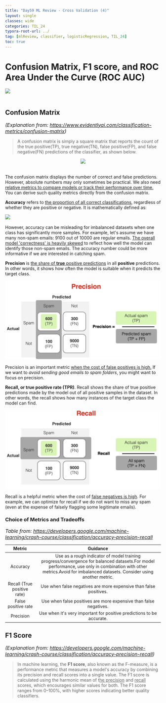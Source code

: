 ```yaml
---
title: "Day59 ML Review - Cross Validation (4)"
layout: single
classes: wide
categories: TIL_24
typora-root-url: ../
tag: [mlReview, classifier, logisticRegression, TIL_24]
toc: true 
---
```


# Confusion Matrix, F1 score, and ROC Area Under the Curve (ROC AUC)

<img src="/blog/images/2024-08-22-TIL24_Day59/A590D840-2DB5-4A2A-9ADB-D19D7037B0BD.jpeg"><br><Br>





## Confusion Matrix

<font size=3pt><I>(Explanation from: https://www.evidentlyai.com/classification-metrics/confusion-matrix)</I></font><br>

> A confusion matrix is simply a square matrix that reports the count of the true positive(TP), true negative(TN), false positive(FP), and false negative(FN) predictions of the classifier, as shown below. 

<center>
  <img src="/blog/images/2024-08-22-TIL24_Day59/image-20240828161009879.png" width="50%"><Br><br>
</center>



The confusion matrix displays the number of correct and false predictions. However, absolute numbers may only sometimes be practical. We also need <u>relative metrics to compare models or track their performance over time.</u> You can derive such quality metrics directly from the confusion matrix.

**Accuracy** refers to <u>the proportion of all correct classifications</u>, regardless of whether they are positive or negative. It is mathematically defined as:



<img src="/blog/images/2024-08-22-TIL24_Day59/image-20240828162042625.png">

However, accuracy can be misleading for imbalanced datasets when one class has significantly more samples. For example, let's assume we have many non-spam emails: 9100 out of 10000 are regular emails. <u>The overall model 'correctness' is heavily skewed</u> to reflect how well the model can identify those non-spam emails. The accuracy number could be more informative if we are interested in catching spam.



‍**Precision** is <u>the share of **true** positive predictions</u> in all **positive** predictions. In other words, it shows how often the model is suitable when it predicts the target class.

![image-20240828161952630](/images/2024-08-22-TIL24_Day59/image-20240828161952630.png)

Precision is an important metric <u>when the cost of false positives is high.</u> If we want to *avoid sending good emails to spam folders*, you might want to focus on precision.

**‍Recall, or true positive rate (TPR)**. Recall shows the share of true positive predictions made by the model out of all positive samples in the dataset. In other words, the recall shows how many instances of the target class the model can find.

![image-20240828162405493](/images/2024-08-22-TIL24_Day59/image-20240828162405493.png)

Recall is a helpful metric when the cost of <u>false negatives is high</u>. For example, we can optimize for recall if we do not want to miss any spam (even at the expense of falsely flagging some legitimate emails). 



### Choice of Metrics and Tradeoffs

<font size=3pt><I>Table from: https://developers.google.com/machine-learning/crash-course/classification/accuracy-precision-recall</I></font>

|           Metric            |                           Guidance                           |
| :-------------------------: | :----------------------------------------------------------: |
|          Accuracy           | Use as a rough indicator of model training progress/convergence for balanced datasets.For model performance, use only in combination with other metrics.Avoid for imbalanced datasets. Consider using another metric. |
| Recall (True positive rate) | Use when false negatives are more expensive than false positives. |
|     False positive rate     | Use when false positives are more expensive than false negatives. |
|          Precision          | Use when it's very important for positive predictions to be accurate. |



## F1 Score

<font size=3pt><I>(Explanation from: https://developers.google.com/machine-learning/crash-course/classification/accuracy-precision-recall)</I></font>

> In machine learning, the **F1 score**, also known as the F-measure, is a performance metric that measures a model's accuracy by combining its precision and recall scores into a single value. The F1 score is calculated using the harmonic mean of t<u>he precision</u> and <u>recall</u> scores, which encourages similar values for both. The F1 score ranges from 0–100%, with higher scores indicating better quality classifiers. <Br>



<br><br>

